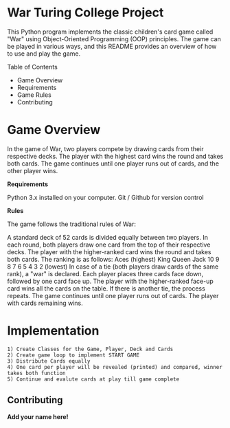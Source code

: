
# War Turing College Project

This Python program implements the classic children's card game called "War" using Object-Oriented Programming (OOP) principles. The game can be played in various ways, and this README provides an overview of how to use and play the game.

Table of Contents

- Game Overview
- Requirements
- Game Rules
- Contributing

# Game Overview

In the game of War, two players compete by drawing cards from their respective decks. The player with the highest card wins the round and takes both cards. The game continues until one player runs out of cards, and the other player wins.

__Requirements__

Python 3.x installed on your computer.
Git / Github for version control

__Rules__

The game follows the traditional rules of War:

A standard deck of 52 cards is divided equally between two players.
In each round, both players draw one card from the top of their respective decks.
The player with the higher-ranked card wins the round and takes both cards. The ranking is as follows:
Aces (highest)
King
Queen
Jack
10
9
8
7
6
5
4
3
2 (lowest)
In case of a tie (both players draw cards of the same rank), a "war" is declared. Each player places three cards face down, followed by one card face up. The player with the higher-ranked face-up card wins all the cards on the table. If there is another tie, the process repeats.
The game continues until one player runs out of cards. The player with cards remaining wins.

# Implementation
    1) Create Classes for the Game, Player, Deck and Cards
    2) Create game loop to implement START GAME
    3) Distribute Cards equally 
    4) One card per player will be revealed (printed) and compared, winner takes both function
    5) Continue and evalute cards at play till game complete
## Contributing

__Add your name here!__

